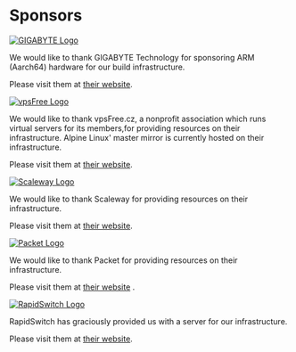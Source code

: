 # Sponsors

[![GIGABYTE Logo](/gigabyte-small.png)](http://b2b.gigabyte.com)

We would like to thank GIGABYTE Technology for sponsoring ARM (Aarch64) hardware
for our build infrastructure.

Please visit them at [their website](http://b2b.gigabyte.com).

[![vpsFree Logo](/vpsfree-small.png)](https://vpsfree.org)

We would like to thank vpsFree.cz, a nonprofit association which runs virtual servers for its members,for providing resources on their infrastructure.
Alpine Linux' master mirror is currently hosted on their infrastructure.

Please visit them at [their website](https://vpsfree.org).

[![Scaleway Logo](/scaleway-small.png)](https://www.scaleway.com/)

We would like to thank Scaleway for providing resources on their infrastructure.

Please visit them at [their website](https://www.scaleway.com/).

[![Packet Logo](/packet-small.png)](https://www.packet.net)

We would like to thank Packet for providing resources on their infrastructure.

Please visit them at [their website](https://www.packet.net/) .

[![RapidSwitch Logo](/rapidswitch-small.png)](https://www.rapidswitch.com)

RapidSwitch has graciously provided us with a server for our infrastructure.

Please visit them at [their website](https://www.rapidswitch.com).

